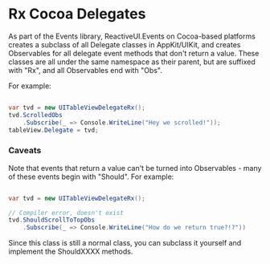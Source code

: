 # Rx Cocoa Delegates

As part of the Events library, ReactiveUI.Events on Cocoa-based platforms
creates a subclass of all Delegate classes in AppKit/UIKit, and creates
Observables for all delegate event methods that don't return a value. These
classes are all under the same namespace as their parent, but are suffixed
with "Rx", and all Observables end with "Obs".

For example:

```cs

var tvd = new UITableViewDelegateRx();
tvd.ScrolledObs
    .Subscribe(_ => Console.WriteLine("Hey we scrolled!"));
tableView.Delegate = tvd;
```

### Caveats

Note that events that return a value can't be turned into Observables - many
of these events begin with "Should". For example:

```cs

var tvd = new UITableViewDelegateRx();

// Compiler error, doesn't exist
tvd.ShouldScrollToTopObs
    .Subscribe(_ => Console.WriteLine("How do we return true?!?"))
```

Since this class is still a normal class, you can subclass it yourself and
implement the ShouldXXXX methods.
